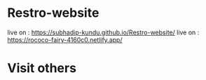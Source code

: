 # Restro-website
live on : https://subhadip-kundu.github.io/Restro-website/
live on : https://rococo-fairy-4160c0.netlify.app/


# Visit others
